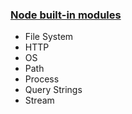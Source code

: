 ### [Node built-in modules](https://nodejs.org/dist/latest-v10.x/docs/api/)

- File System
- HTTP
- OS
- Path
- Process
- Query Strings
- Stream
